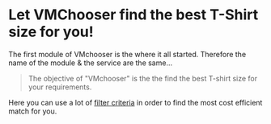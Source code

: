 # Let VMChooser find the best T-Shirt size for you!

The first module of VMchooser is the where it all started. 
Therefore the name of the module & the service are the same... 

> The objective of "VMchooser" is the the find the best T-shirt size for your requirements.

Here you can use a lot of [filter criteria](/vmchooser/filtercreteria) in order to find the most cost efficient match for you.


